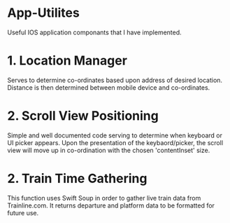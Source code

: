 # App-Utilites
Useful IOS application componants that I have implemented.   

# 1. Location Manager
Serves to determine co-ordinates based upon address of desired location. Distance is then determined between mobile device and co-ordinates. 

# 2. Scroll View Positioning
Simple and well documented code serving to determine when keyboard or UI picker appears. Upon the presentation of the keybaord/picker, the scroll view will move up in co-ordination with the chosen 'contentInset' size. 

# 2. Train Time Gathering
This function uses Swift Soup in order to gather live train data from Trainline.com. It returns departure and platform data to be formatted for future use. 
